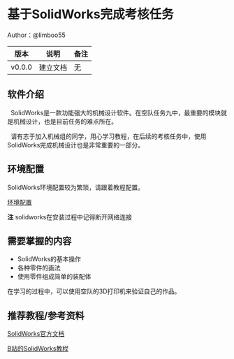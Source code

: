 # 基于SolidWorks完成考核任务

Author：@limboo55



| 版本 | 说明 |备注|
| ---- | ---- | ---- |
| v0.0.0 | 建立文档 |无|




## 软件介绍
&nbsp;&nbsp;SolidWorks是一款功能强大的机械设计软件。在空队任务九中，最重要的模块就是机械设计，也是目前任务的难点所在。 

&nbsp;&nbsp;请有志于加入机械组的同学，用心学习教程，在后续的考核任务中，使用SolidWorks完成机械设计也是非常重要的一部分。
## 环境配置
SolidWorks环境配置较为繁琐，请跟着教程配置。 

[环境配置](https://www.bilibili.com/video/BV1gZ4y1w76v/?spm_id_from=333.788.recommend_more_video.-1&vd_source=28eca9a455dd3210d721b4694d3c4aa1)

**注** solidworks在安装过程中记得断开网络连接

## 需要掌握的内容
* SolidWorks的基本操作
* 各种零件的画法
* 使用零件组成简单的装配体  

在学习的过程中，可以使用空队的3D打印机来验证自己的作品。

## 推荐教程/参考资料
[SolidWorks官方文档](https://help.solidworks.com/2020/Chinese-simplified/SolidWorks/sldworks/r_help.htm)  

[B站的SolidWorks教程](https://www.bilibili.com/video/BV1iw411Z7HZ?spm_id_from=333.337.search-card.all.click&vd_source=28eca9a455dd3210d721b4694d3c4aa1)




